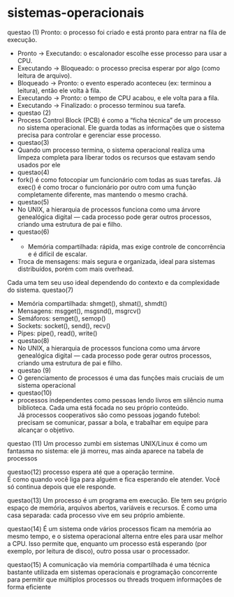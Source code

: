 # sistemas-operacionais
 questao (1)
 Pronto: o processo foi criado e está pronto para entrar na fila de execução.
- Pronto → Executando: o escalonador escolhe esse processo para usar a CPU.
- Executando → Bloqueado: o processo precisa esperar por algo (como leitura de arquivo).
- Bloqueado → Pronto: o evento esperado aconteceu (ex: terminou a leitura), então ele volta à fila.
- Executando → Pronto: o tempo de CPU acabou, e ele volta para a fila.
- Executando → Finalizado: o processo terminou sua tarefa.
- questao (2)
- Process Control Block (PCB) é como a “ficha técnica” de um processo no sistema operacional. Ele guarda todas as informações que o sistema precisa para controlar e gerenciar esse processo.
- questao(3)
- Quando um processo termina, o sistema operacional realiza uma limpeza completa para liberar todos os recursos que estavam sendo usados por ele
- questao(4)
- fork() é como fotocopiar um funcionário com todas as suas tarefas. Já exec() é como trocar o funcionário por outro com uma função completamente diferente, mas mantendo o mesmo crachá.
- questao(5)
- No UNIX, a hierarquia de processos funciona como uma árvore genealógica digital — cada processo pode gerar outros processos, criando uma estrutura de pai e filho.
- questao(6)
- - Memória compartilhada: rápida, mas exige controle de concorrência e é difícil de escalar.
- Troca de mensagens: mais segura e organizada, ideal para sistemas distribuídos, porém com mais overhead.

Cada uma tem seu uso ideal dependendo do contexto e da complexidade do sistema.
questao(7)
- Memória compartilhada: shmget(), shmat(), shmdt()
- Mensagens: msgget(), msgsnd(), msgrcv()
- Semáforos: semget(), semop()
- Sockets: socket(), send(), recv()
- Pipes: pipe(), read(), write()
- questao(8)
- No UNIX, a hierarquia de processos funciona como uma árvore genealógica digital — cada processo pode gerar outros processos, criando uma estrutura de pai e filho.
- questao (9)
- O gerenciamento de processos é uma das funções mais cruciais de um sistema operacional
- questao(10)
- processos independentes como pessoas lendo livros em silêncio numa biblioteca. Cada uma está focada no seu próprio conteúdo.  
Já processos cooperativos são como pessoas jogando futebol: precisam se comunicar, passar a bola, e trabalhar em equipe para alcançar o objetivo.

questao (11)
Um processo zumbi em sistemas UNIX/Linux é como um fantasma no sistema: ele já morreu, mas ainda aparece na tabela de processos

questao(12)
processo espera até que a operação termine.  
É como quando você liga para alguém e fica esperando ele atender. Você só continua depois que ele responde.

questao(13)
Um processo é um programa em execução. Ele tem seu próprio espaço de memória, arquivos abertos, variáveis e recursos. É como uma casa separada: cada processo vive em seu próprio ambiente.

questao(14)
É um sistema onde vários processos ficam na memória ao mesmo tempo, e o sistema operacional alterna entre eles para usar melhor a CPU. Isso permite que, enquanto um processo está esperando (por exemplo, por leitura de disco), outro possa usar o processador.

questao(15)
A comunicação via memória compartilhada é uma técnica bastante utilizada em sistemas operacionais e programação concorrente para permitir que múltiplos processos ou threads troquem informações de forma eficiente
